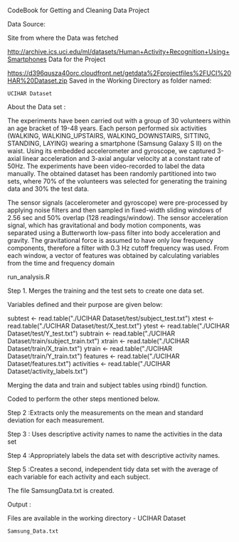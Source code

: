 CodeBook for Getting and Cleaning Data Project

Data Source:

Site from where the Data was fetched

http://archive.ics.uci.edu/ml/datasets/Human+Activity+Recognition+Using+Smartphones 
Data for the Project

https://d396qusza40orc.cloudfront.net/getdata%2Fprojectfiles%2FUCI%20HAR%20Dataset.zip 
Saved in the Working Directory as folder named:

    UCIHAR Dataset

About the Data set :

The experiments have been carried out with a group of 30 volunteers within an age bracket of 19-48 years. Each person performed six activities (WALKING, WALKING_UPSTAIRS, WALKING_DOWNSTAIRS, SITTING, STANDING, LAYING) wearing a smartphone (Samsung Galaxy S II) on the waist. Using its embedded accelerometer and gyroscope, we captured 3-axial linear acceleration and 3-axial angular velocity at a constant rate of 50Hz. The experiments have been video-recorded to label the data manually. The obtained dataset has been randomly partitioned into two sets, where 70% of the volunteers was selected for generating the training data and 30% the test data.

The sensor signals (accelerometer and gyroscope) were pre-processed by applying noise filters and then sampled in fixed-width sliding windows of 2.56 sec and 50% overlap (128 readings/window). The sensor acceleration signal, which has gravitational and body motion components, was separated using a Butterworth low-pass filter into body acceleration and gravity. The gravitational force is assumed to have only low frequency components, therefore a filter with 0.3 Hz cutoff frequency was used. From each window, a vector of features was obtained by calculating variables from the time and frequency domain

run_analysis.R

Step 1. Merges the training and the test sets to create one data set.

Variables defined and their purpose are given below:

subtest <- read.table("./UCIHAR Dataset/test/subject_test.txt")
xtest <- read.table("./UCIHAR Dataset/test/X_test.txt")
ytest <- read.table("./UCIHAR Dataset/test/Y_test.txt")
subtrain <- read.table("./UCIHAR Dataset/train/subject_train.txt")
xtrain <- read.table("./UCIHAR Dataset/train/X_train.txt")
ytrain <- read.table("./UCIHAR Dataset/train/Y_train.txt")
features <- read.table("./UCIHAR Dataset/features.txt")
activities <- read.table("./UCIHAR Dataset/activity_labels.txt")



Merging the data and train and subject tables using rbind() function.

Coded to perform the other steps mentioned below.

Step 2 :Extracts only the measurements on the mean and standard deviation for each measurement.

Step 3 : Uses descriptive activity names to name the activities in the data set

Step 4 :Appropriately labels the data set with descriptive activity names.

Step 5 :Creates a second, independent tidy data set with the average of each variable for each activity and each subject.

The file SamsungData.txt is created.


Output :

Files are available in the working directory - UCIHAR Dataset

    Samsung_Data.txt

